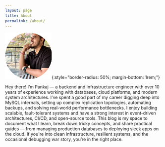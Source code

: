 ```yaml
---
layout: page
title: About
permalink: /about/
---
```


![Pankaj](/assests/images/pankaj_github_blog_circular_150x150.png){:style="border-radius: 50%; margin-bottom: 1rem;"}


Hey there! I’m Pankaj — a backend and infrastructure engineer with over 10 years of experience working with databases, cloud platforms, and modern system architectures. I’ve spent a good part of my career digging deep into MySQL internals, setting up complex replication topologies, automating backups, and solving real-world performance bottlenecks. I enjoy building scalable, fault-tolerant systems and have a strong interest in event-driven architectures, CI/CD, and open-source tools. This blog is my space to document what I learn, break down tricky concepts, and share practical guides — from managing production databases to deploying sleek apps on the cloud. If you're into clean infrastructure, resilient systems, and the occasional debugging war story, you’re in the right place.
